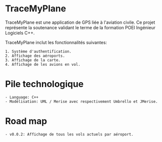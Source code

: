 # TraceMyPlane

TraceMyPlane est une application de GPS liée à l'aviation civile. Ce projet représente la soutenance validant le terme de la formation POEI Ingénieur Logiciels C++.

TraceMyPlane inclut les fonctionnalités suivantes:

    1. Système d'authentification.
    2. Affichage des aéroports.
    3. Affichage de la carte.
    4. Affichage de les avions en vol.


# Pile technologique
    - Language: C++
    - Modélisation: UML / Merise avec respectivement Umbrello et JMerise.


# Road map
    - v0.0.2: Affichage de tous les vols actuels par aéroport.
